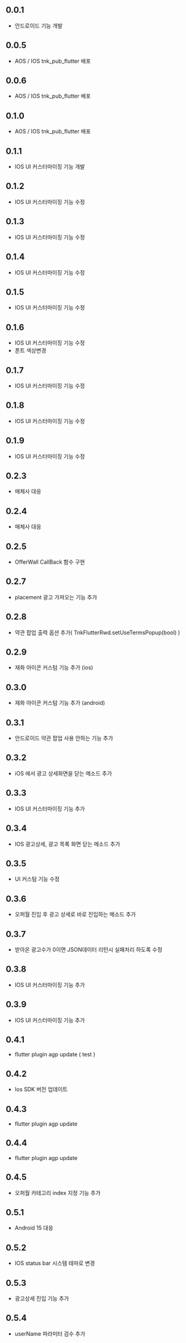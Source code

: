 ## 0.0.1
* 안드로이드 기능 개발
## 0.0.5
* AOS / IOS tnk_pub_flutter 배포
## 0.0.6
* AOS / IOS tnk_pub_flutter 배포
## 0.1.0
* AOS / IOS tnk_pub_flutter 배포
## 0.1.1
* IOS UI 커스터마이징 기능 개발
## 0.1.2
* IOS UI 커스터마이징 기능 수정
## 0.1.3
* IOS UI 커스터마이징 기능 수정
## 0.1.4
* IOS UI 커스터마이징 기능 수정
## 0.1.5
* IOS UI 커스터마이징 기능 수정
## 0.1.6
* IOS UI 커스터마이징 기능 수정
* 폰트 색상변경 
## 0.1.7
* IOS UI 커스터마이징 기능 수정
## 0.1.8
* IOS UI 커스터마이징 기능 수정
## 0.1.9
* IOS UI 커스터마이징 기능 수정
## 0.2.3
* 매체사 대응
## 0.2.4
* 매체사 대응
## 0.2.5
* OfferWall CallBack 함수 구현
## 0.2.7
* placement 광고 가져오는 기능 추가
## 0.2.8
* 약관 팝업 출력 옵션 추가( TnkFlutterRwd.setUseTermsPopup(bool) )
## 0.2.9
* 재화 아이콘 커스텀 기능 추가 (ios)
## 0.3.0
* 재화 아이콘 커스텀 기능 추가 (android)
## 0.3.1
* 안드로이드 약관 팝업 사용 안하는 기능 추가
## 0.3.2
* iOS 에서 광고 상세화면을 닫는 메소드 추가
## 0.3.3
* IOS UI 커스터마이징 기능 추가
## 0.3.4
* IOS 광고상세, 광고 목록 화면 닫는 메소드 추가
## 0.3.5
* UI 커스텀 기능 수정
## 0.3.6
* 오퍼월 진입 후 광고 상세로 바로 진입하는 메소드 추가 
## 0.3.7
* 받아온 광고수가 0이면 JSON데이터 리턴시 실패처리 하도록 수정
## 0.3.8
* IOS UI 커스터마이징 기능 추가
## 0.3.9
* IOS UI 커스터마이징 기능 추가
## 0.4.1
* flutter plugin agp update ( test )
## 0.4.2
* Ios SDK 버전 업데이트
## 0.4.3
* flutter plugin agp update
## 0.4.4
* flutter plugin agp update
## 0.4.5
* 오퍼월 카테고리 index 지정 기능 추가
## 0.5.1
* Android 15 대응
## 0.5.2
* IOS status bar 시스템 테마로 변경
## 0.5.3
* 광고상세 진입 기능 추가 
## 0.5.4
* userName 파라미터 검수 추가 